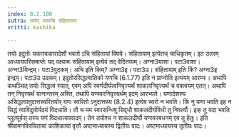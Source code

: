 ```yaml
---
index: 8.2.108
sutra: तयोर् य्वावचि संहितायाम्
vritti: kashika

---
```

तयोः इदुतोः यकारवकारादेशौ भवतो ऽचि संहितायां विषये। संहितायाम् इत्येतच् चाधिकृतम्। इत उतरम् आध्यायपरिसमाप्तेः यद् वक्ष्यामः संहितायाम् इत्येवं तद् वेदितव्यम्। अग्ना3याशा। पटा3वाशा। अग्ना3यिन्द्रम्। पटा3वुदकम्। अचि इति किम्? अग्ना3इ। पटा3उ। संहितायाम् इति किं? अग्ना3इ इन्द्रम्। पटा3उ उदकम्। इदुतोरसिद्धत्वातिको यणचि (6.1.77) इति न प्राप्नोति इत्ययम् आरम्भः। अथापि कथञ्चित् तयोः सिद्धत्वं स्यात्, एवम् अपि स्वर्णदीर्घत्वनिवृत्त्यर्थं शाकलनिवृत्त्यर्थं च वक्त्वयम् एतत्। अथापि तन् निवृत्त्यर्थं यत्नान्तरम् अस्ति, तथापि यण्स्वरनिवृत्त्यर्थम् इदम् आरभ्यते। यणादेशस्य असिद्धत्वातुदात्तस्वरितयोर् यणः स्वरितो ऽनुदात्तस्य (8.2.4) इत्येष स्वरो न भवति। किं नु यणा भवति इह न सिद्धं य्वाविदुतोर्यदयं विदधाति। तौ च मम स्वरसन्धिषु सिद्द्धौ शाकलदीर्घविधी तु निवर्त्यौ। इक् तु यदा भवति प्लुतपूर्वस् तस्य यणं विदधात्यपवादम्। तेन तयोश्च न शाकलदीर्घौ यण्स्वरबधनम् एव तु हेतुः। इति श्रीवामनविरचितायां काशिकायां वृत्तौ अष्टमाध्यायस्य द्वितीयः पादः। अष्टमाध्यायस्य तृतीयः पादः।